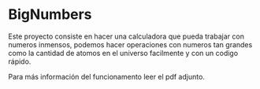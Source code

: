 # BigNumbers

Este proyecto consiste en hacer una calculadora que pueda trabajar con numeros inmensos, podemos hacer operaciones con numeros tan grandes como la cantidad de atomos en el universo facilmente y con un codigo rápido.

Para más información del funcionamento leer el pdf adjunto.
